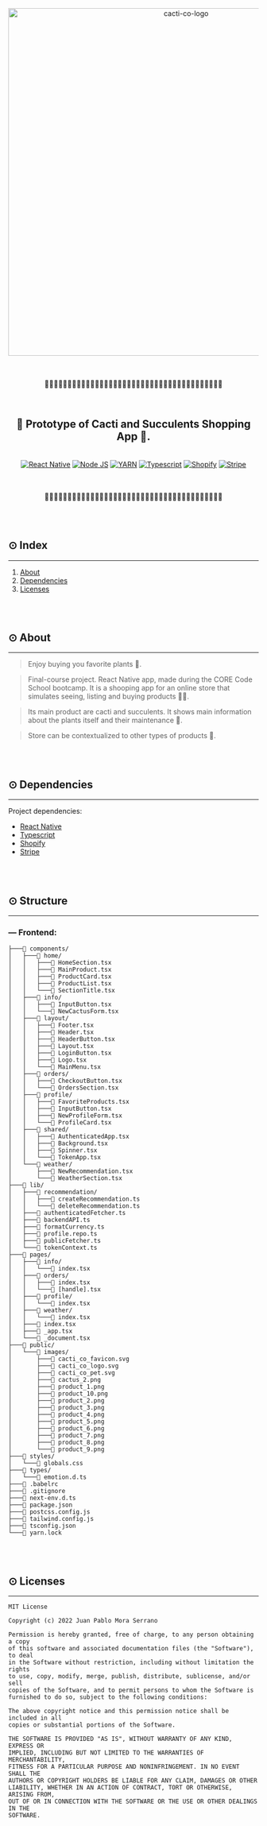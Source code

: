 <div align="center">
    <img src="" alt="cacti-co-logo" width="700"/>
</div>

<br>
<br>

<div align="center">
    <p>🌿🌿🌿🌿🌿🌿🌿🌿🌿🌿🌿🌿🌿🌿🌿🌿🌿🌿🌿🌿🌿🌿🌿🌿🌿🌿🌿🌿🌿🌿🌿🌿🌿🌿🌿🌿🌿🌿🌿</p>
</div>

<br>

<div align="center">
    <h2>🌵 Prototype of Cacti and Succulents Shopping App 🌱.</h2>
</div>

<br>

<div align="center">
  <a href="https://reactnative.dev"
    ><img
      alt="React Native"
      src="https://img.shields.io/badge/React%20Native-v-%23234256?style=for-the-badge&amp;logo=appveyor"
  /></a>
  <a href="https://nodejs.org/"
    ><img
      alt="Node JS"
      src="https://img.shields.io/badge/Node-v18.5.0-brightgreen?style=for-the-badge&amp;logo=appveyor"
  /></a>
  <a href="https://yarnpkg.com"
    ><img
      alt="YARN"
      src="https://img.shields.io/badge/YARN-v1.22.18-red?style=for-the-badge&amp;logo=appveyor"
  /></a>
  <a href="https://www.typescriptlang.org/"
    ><img
      alt="Typescript"
      src="https://img.shields.io/badge/typescript-v4.6.4-%239cf?style=for-the-badge&amp;logo=appveyor"
  /></a>
  <a href="https://es.shopify.com"
    ><img
      alt="Shopify"
      src="https://img.shields.io/badge/Shopify-v-yellow?style=for-the-badge&amp;logo=appveyor"
  /></a>
  <a href="https://stripe.com/es-us"
    ><img
      alt="Stripe"
      src="https://img.shields.io/badge/Stripe-v-blueviolet?style=for-the-badge&amp;logo=appveyor"
  /></a>
</div>

<br>
<br>

<div align="center">
    <p>🌿🌿🌿🌿🌿🌿🌿🌿🌿🌿🌿🌿🌿🌿🌿🌿🌿🌿🌿🌿🌿🌿🌿🌿🌿🌿🌿🌿🌿🌿🌿🌿🌿🌿🌿🌿🌿🌿🌿</p>
</div>


<br>
<br>

## **⊙ Index**

---

1. [About](#✦-about)
2. [Dependencies](#✦-dependencies)
3. [Licenses](#✦-licenses)

<br>
<br>

## **⊙ About**

---

> Enjoy buying you favorite plants 🌺.

> Final-course project. React Native app, made during the CORE Code School bootcamp. It is a shooping app for an online store that simulates seeing, listing and buying products 👨‍💻.

> Its main product are cacti and succulents. It shows main information about the plants itself and their maintenance 🌵.

> Store can be contextualized to other types of products 🏪.

<br>
<br>

## **⊙ Dependencies**

---

Project dependencies:

-   [React Native](https://reactnative.dev)
-   [Typescript](https://www.typescriptlang.org/)
-   [Shopify](https://es.shopify.com)
-   [Stripe](https://stripe.com/es-us)

<br>
<br>

## **⊙ Structure**

---

### — Frontend:
```
├───📁 components/
│   ├───📁 home/
│   │   ├───📄 HomeSection.tsx
│   │   ├───📄 MainProduct.tsx
│   │   ├───📄 ProductCard.tsx
│   │   ├───📄 ProductList.tsx
│   │   └───📄 SectionTitle.tsx
│   ├───📁 info/
│   │   ├───📄 InputButton.tsx
│   │   └───📄 NewCactusForm.tsx
│   ├───📁 layout/
│   │   ├───📄 Footer.tsx
│   │   ├───📄 Header.tsx
│   │   ├───📄 HeaderButton.tsx
│   │   ├───📄 Layout.tsx
│   │   ├───📄 LoginButton.tsx
│   │   ├───📄 Logo.tsx
│   │   └───📄 MainMenu.tsx
│   ├───📁 orders/
│   │   ├───📄 CheckoutButton.tsx
│   │   └───📄 OrdersSection.tsx
│   ├───📁 profile/
│   │   ├───📄 FavoriteProducts.tsx
│   │   ├───📄 InputButton.tsx
│   │   ├───📄 NewProfileForm.tsx
│   │   └───📄 ProfileCard.tsx
│   ├───📁 shared/
│   │   ├───📄 AuthenticatedApp.tsx
│   │   ├───📄 Background.tsx
│   │   ├───📄 Spinner.tsx
│   │   └───📄 TokenApp.tsx
│   └───📁 weather/
│       ├───📄 NewRecommendation.tsx
│       └───📄 WeatherSection.tsx
├───📁 lib/
│   ├───📁 recommendation/
│   │   ├───📄 createRecommendation.ts
│   │   └───📄 deleteRecommendation.ts
│   ├───📄 authenticatedFetcher.ts
│   ├───📄 backendAPI.ts
│   ├───📄 formatCurrency.ts
│   ├───📄 profile.repo.ts
│   ├───📄 publicFetcher.ts
│   └───📄 tokenContext.ts
├───📁 pages/
│   ├───📁 info/
│   │   └───📄 index.tsx
│   ├───📁 orders/
│   │   ├───📄 index.tsx
│   │   └───📄 [handle].tsx
│   ├───📁 profile/
│   │   └───📄 index.tsx
│   ├───📁 weather/
│   │   └───📄 index.tsx
│   ├───📄 index.tsx
│   ├───📄 _app.tsx
│   └───📄 _document.tsx
├───📁 public/
│   └───📁 images/
│       ├───📄 cacti_co_favicon.svg
│       ├───📄 cacti_co_logo.svg
│       ├───📄 cacti_co_pet.svg
│       ├───📄 cactus_2.png
│       ├───📄 product_1.png
│       ├───📄 product_10.png
│       ├───📄 product_2.png
│       ├───📄 product_3.png
│       ├───📄 product_4.png
│       ├───📄 product_5.png
│       ├───📄 product_6.png
│       ├───📄 product_7.png
│       ├───📄 product_8.png
│       └───📄 product_9.png
├───📁 styles/
│   └───📄 globals.css
├───📁 types/
│   └───📄 emotion.d.ts
├───📄 .babelrc
├───📄 .gitignore
├───📄 next-env.d.ts
├───📄 package.json
├───📄 postcss.config.js
├───📄 tailwind.config.js
├───📄 tsconfig.json
└───📄 yarn.lock
```

<br>
<br>

## **⊙ Licenses**

---
```
MIT License

Copyright (c) 2022 Juan Pablo Mora Serrano

Permission is hereby granted, free of charge, to any person obtaining a copy
of this software and associated documentation files (the "Software"), to deal
in the Software without restriction, including without limitation the rights
to use, copy, modify, merge, publish, distribute, sublicense, and/or sell
copies of the Software, and to permit persons to whom the Software is
furnished to do so, subject to the following conditions:

The above copyright notice and this permission notice shall be included in all
copies or substantial portions of the Software.

THE SOFTWARE IS PROVIDED "AS IS", WITHOUT WARRANTY OF ANY KIND, EXPRESS OR
IMPLIED, INCLUDING BUT NOT LIMITED TO THE WARRANTIES OF MERCHANTABILITY,
FITNESS FOR A PARTICULAR PURPOSE AND NONINFRINGEMENT. IN NO EVENT SHALL THE
AUTHORS OR COPYRIGHT HOLDERS BE LIABLE FOR ANY CLAIM, DAMAGES OR OTHER
LIABILITY, WHETHER IN AN ACTION OF CONTRACT, TORT OR OTHERWISE, ARISING FROM,
OUT OF OR IN CONNECTION WITH THE SOFTWARE OR THE USE OR OTHER DEALINGS IN THE
SOFTWARE.
```